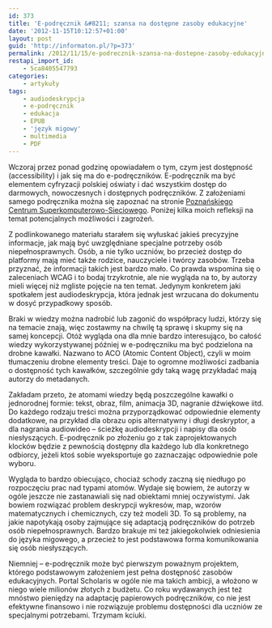 ```yaml
---
id: 373
title: 'E-podręcznik &#8211; szansa na dostępne zasoby edukacyjne'
date: '2012-11-15T10:12:57+01:00'
layout: post
guid: 'http://informaton.pl/?p=373'
permalink: /2012/11/15/e-podrecznik-szansa-na-dostepne-zasoby-edukacyjne/
restapi_import_id:
    - 5ca8405547793
categories:
    - artykuły
tags:
    - audiodeskrypcja
    - e-podręcznik
    - edukacja
    - EPUB
    - 'język migowy'
    - multimedia
    - PDF
---
```


Wczoraj przez ponad godzinę opowiadałem o tym, czym jest dostępność (accessibility) i jak się ma do e-podręczników. E-podręcznik ma być elementem cyfryzacji polskiej oświaty i dać wszystkim dostęp do darmowych, nowoczesnych i dostępnych podręczników. Z założeniami samego podręcznika można się zapoznać na stronie [Poznańskiego Centrum Superkomputerowo-Sieciowego](http://www.man.poznan.pl/online/pl/artykuly/2036/Propozycja_podstawowych_zalozen_funkcjonalnych_i_technologicznych_dla_e-podrecznikow.html). Poniżej kilka moich refleksji na temat potencjalnych możliwości i zagrożeń.

Z podlinkowanego materiału starałem się wyłuskać jakieś precyzyjne informacje, jak mają być uwzględniane specjalne potrzeby osób niepełnosprawnych. Osób, a nie tylko uczniów, bo przecież dostęp do platformy mają mieć także rodzice, nauczyciele i twórcy zasobów. Trzeba przyznać, że informacji takich jest bardzo mało. Co prawda wspomina się o zaleceniach WCAG i to bodaj trzykrotnie, ale nie wygląda na to, by autorzy mieli więcej niż mgliste pojęcie na ten temat. Jedynym konkretem jaki spotkałem jest audiodeskrypcja, która jednak jest wrzucana do dokumentu w dosyć przypadkowy sposób.

Braki w wiedzy można nadrobić lub zagonić do współpracy ludzi, którzy się na temacie znają, więc zostawmy na chwilę tą sprawę i skupmy się na samej koncepcji. Otóż wygląda ona dla mnie bardzo interesująco, bo całość wiedzy wykorzystywanej później w e-podręczniku ma być podzielona na drobne kawałki. Nazwano to ACO (Atomic Content Object), czyli w moim tłumaczeniu drobne elementy treści. Daje to ogromne możliwości zadbania o dostępność tych kawałków, szczególnie gdy taką wagę przykładać mają autorzy do metadanych.

Zakładam przeto, że atomami wiedzy będą poszczególne kawałki o jednorodnej formie: tekst, obraz, film, animacja 3D, nagranie dźwiękowe iitd. Do każdego rodzaju treści można przyporządkować odpowiednie elementy dodatkowe, na przykład dla obrazu opis alternatywny i długi deskryptor, a dla nagrania audiowideo – ścieżkę audiodeskrypcji i napisy dla osób niesłyszących. E-podręcznik po złożeniu go z tak zaprojektowanych klocków będzie z pewnością dostępny dla każdego lub dla konkretnego odbiorcy, jeżeli ktoś sobie wyeksportuje go zaznaczając odpowiednie pole wyboru.

Wygląda to bardzo obiecująco, chociaż schody zaczną się niedługo po rozpoczęciu prac nad typami atomów. Wydaje się bowiem, że autorzy w ogóle jeszcze nie zastanawiali się nad obiektami mniej oczywistymi. Jak bowiem rozwiązać problem deskrypcji wykresów, map, wzorów matematycznych i chemicznych, czy też modeli 3D. To są problemy, na jakie napotykają osoby zajmujące się adaptacją podręczników do potrzeb osób niepełnosprawnych. Bardzo brakuje mi też jakiegokolwiek odniesienia do języka migowego, a przecież to jest podstawowa forma komunikowania się osób niesłyszących.

Niemniej – e-podręcznik może być pierwszym poważnym projektem, którego podstawowym założeniem jest pełna dostępność zasobów edukacyjnych. Portal Scholaris w ogóle nie ma takich ambicji, a włożono w niego wiele milionów złotych z budżetu. Co roku wydawanych jest też mnóstwo pieniędzy na adaptację papierowych podręczników, co nie jest efektywne finansowo i nie rozwiązuje problemu dostępności dla uczniów ze specjalnymi potrzebami. Trzymam kciuki.